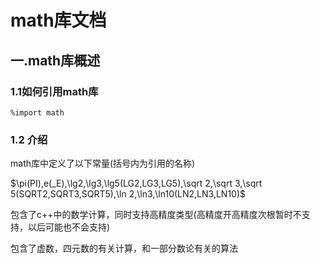 # math库文档

## 一.math库概述

### 1.1如何引用math库

```alolang
%import math
```

### 1.2 介绍

math库中定义了以下常量(括号内为引用的名称)

$\pi(PI),e(_E),\lg2,\lg3,\lg5(LG2,LG3,LG5),\sqrt 2,\sqrt 3,\sqrt 5(SQRT2,SQRT3,SQRT5),\ln 2,\ln3,\ln10(LN2,LN3,LN10)$

包含了c++中的数学计算，同时支持高精度类型(高精度开高精度次根暂时不支持，以后可能也不会支持)

包含了虚数，四元数的有关计算，和一部分数论有关的算法